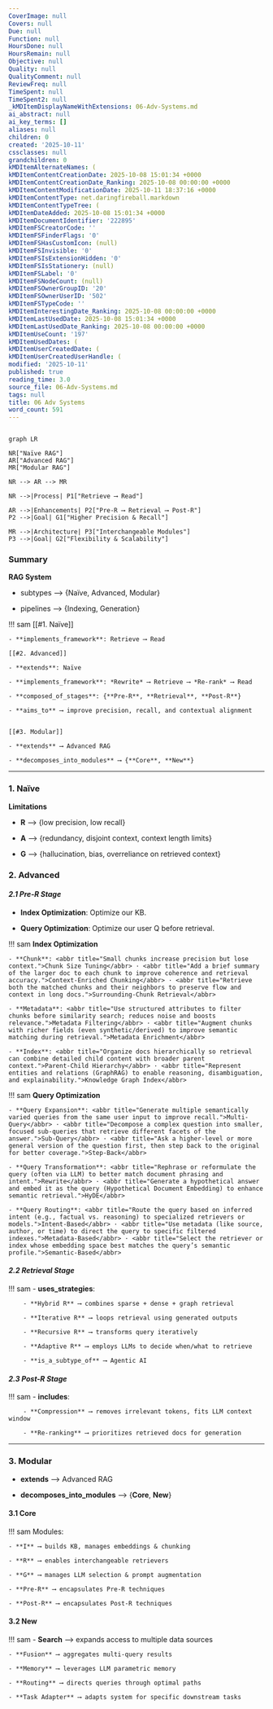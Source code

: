 ```yaml
---
CoverImage: null
Covers: null
Due: null
Function: null
HoursDone: null
HoursRemain: null
Objective: null
Quality: null
QualityComment: null
ReviewFreq: null
TimeSpent: null
TimeSpent2: null
_kMDItemDisplayNameWithExtensions: 06-Adv-Systems.md
ai_abstract: null
ai_key_terms: []
aliases: null
children: 0
created: '2025-10-11'
cssclasses: null
grandchildren: 0
kMDItemAlternateNames: (
kMDItemContentCreationDate: 2025-10-08 15:01:34 +0000
kMDItemContentCreationDate_Ranking: 2025-10-08 00:00:00 +0000
kMDItemContentModificationDate: 2025-10-11 18:37:16 +0000
kMDItemContentType: net.daringfireball.markdown
kMDItemContentTypeTree: (
kMDItemDateAdded: 2025-10-08 15:01:34 +0000
kMDItemDocumentIdentifier: '222895'
kMDItemFSCreatorCode: ''
kMDItemFSFinderFlags: '0'
kMDItemFSHasCustomIcon: (null)
kMDItemFSInvisible: '0'
kMDItemFSIsExtensionHidden: '0'
kMDItemFSIsStationery: (null)
kMDItemFSLabel: '0'
kMDItemFSNodeCount: (null)
kMDItemFSOwnerGroupID: '20'
kMDItemFSOwnerUserID: '502'
kMDItemFSTypeCode: ''
kMDItemInterestingDate_Ranking: 2025-10-08 00:00:00 +0000
kMDItemLastUsedDate: 2025-10-08 15:01:34 +0000
kMDItemLastUsedDate_Ranking: 2025-10-08 00:00:00 +0000
kMDItemUseCount: '197'
kMDItemUsedDates: (
kMDItemUserCreatedDate: (
kMDItemUserCreatedUserHandle: (
modified: '2025-10-11'
published: true
reading_time: 3.0
source_file: 06-Adv-Systems.md
tags: null
title: 06 Adv Systems
word_count: 591
---
```


```mermaid 

graph LR

NR["Naïve RAG"]
AR["Advanced RAG"]
MR["Modular RAG"]

NR --> AR --> MR

NR -->|Process| P1["Retrieve ⟶ Read"]

AR -->|Enhancements| P2["Pre-R ⟶ Retrieval ⟶ Post-R"]
P2 -->|Goal| G1["Higher Precision & Recall"]

MR -->|Architecture| P3["Interchangeable Modules"]
P3 -->|Goal| G2["Flexibility & Scalability"]

```

### Summary

**RAG System**

- subtypes ⟶ {Naïve, Advanced, Modular}

- pipelines ⟶ {Indexing, Generation}

!!! sam
    [[#1. Naïve]]

    - **implements_framework**: Retrieve ⟶ Read

    [[#2. Advanced]]

    - **extends**: Naïve

    - **implements_framework**: *Rewrite* ⟶ Retrieve ⟶ *Re-rank* ⟶ Read

    - **composed_of_stages**: {**Pre-R**, **Retrieval**, **Post-R**}

    - **aims_to** ⟶ improve precision, recall, and contextual alignment


    [[#3. Modular]]

    - **extends** ⟶ Advanced RAG

    - **decomposes_into_modules** ⟶ {**Core**, **New**}


---

### 1. Naïve
**Limitations**

- **R** ⟶ {low precision, low recall}

- **A** ⟶ {redundancy, disjoint context, context length limits}

- **G** ⟶ {hallucination, bias, overreliance on retrieved context}

### 2. Advanced
#### *2.1 Pre-R Stage*

- **Index Optimization**: Optimize our KB.

- **Query Optimization**: Optimize our user Q before retrieval.

!!! sam
    **Index Optimization**

    - **Chunk**: <abbr title="Small chunks increase precision but lose context.">Chunk Size Tuning</abbr> · <abbr title="Add a brief summary of the larger doc to each chunk to improve coherence and retrieval accuracy.">Context-Enriched Chunking</abbr> · <abbr title="Retrieve both the matched chunks and their neighbors to preserve flow and context in long docs.">Surrounding-Chunk Retrieval</abbr>

    - **Metadata**: <abbr title="Use structured attributes to filter chunks before similarity search; reduces noise and boosts relevance.">Metadata Filtering</abbr> · <abbr title="Augment chunks with richer fields (even synthetic/derived) to improve semantic matching during retrieval.">Metadata Enrichment</abbr>

    - **Index**: <abbr title="Organize docs hierarchically so retrieval can combine detailed child content with broader parent context.">Parent-Child Hierarchy</abbr> · <abbr title="Represent entities and relations (GraphRAG) to enable reasoning, disambiguation, and explainability.">Knowledge Graph Index</abbr>


!!! sam
    **Query Optimization**

    - **Query Expansion**: <abbr title="Generate multiple semantically varied queries from the same user input to improve recall.">Multi-Query</abbr> · <abbr title="Decompose a complex question into smaller, focused sub-queries that retrieve different facets of the answer.">Sub-Query</abbr> · <abbr title="Ask a higher-level or more general version of the question first, then step back to the original for better coverage.">Step-Back</abbr>

    - **Query Transformation**: <abbr title="Rephrase or reformulate the query (often via LLM) to better match document phrasing and intent.">Rewrite</abbr> · <abbr title="Generate a hypothetical answer and embed it as the query (Hypothetical Document Embedding) to enhance semantic retrieval.">HyDE</abbr>

    - **Query Routing**: <abbr title="Route the query based on inferred intent (e.g., factual vs. reasoning) to specialized retrievers or models.">Intent-Based</abbr> · <abbr title="Use metadata (like source, author, or time) to direct the query to specific filtered indexes.">Metadata-Based</abbr> · <abbr title="Select the retriever or index whose embedding space best matches the query’s semantic profile.">Semantic-Based</abbr>


#### *2.2 Retrieval Stage*
!!! sam
    - **uses_strategies**:

        - **Hybrid R** ⟶ combines sparse + dense + graph retrieval

        - **Iterative R** ⟶ loops retrieval using generated outputs

        - **Recursive R** ⟶ transforms query iteratively

        - **Adaptive R** ⟶ employs LLMs to decide when/what to retrieve

        - **is_a_subtype_of** ⟶ Agentic AI


#### *2.3 Post-R Stage*
!!! sam
    - **includes**:

        - **Compression** ⟶ removes irrelevant tokens, fits LLM context window

        - **Re-ranking** ⟶ prioritizes retrieved docs for generation


---

### 3. Modular

- **extends** ⟶ Advanced RAG

- **decomposes_into_modules** ⟶ {**Core**, **New**}

#### 3.1 Core
!!! sam
    Modules:

    - **I** ⟶ builds KB, manages embeddings & chunking

    - **R** ⟶ enables interchangeable retrievers

    - **G** ⟶ manages LLM selection & prompt augmentation

    - **Pre-R** ⟶ encapsulates Pre-R techniques

    - **Post-R** ⟶ encapsulates Post-R techniques


#### 3.2 New
!!! sam
    - **Search** ⟶ expands access to multiple data sources

    - **Fusion** ⟶ aggregates multi-query results

    - **Memory** ⟶ leverages LLM parametric memory

    - **Routing** ⟶ directs queries through optimal paths

    - **Task Adapter** ⟶ adapts system for specific downstream tasks